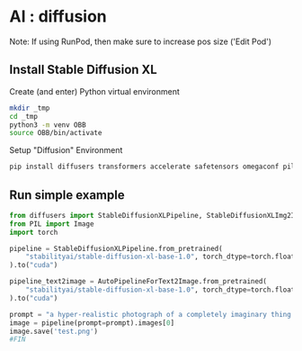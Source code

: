 # AI : diffusion

Note: If using RunPod, then make sure to increase pos size ('Edit Pod')

## Install Stable Diffusion XL

Create (and enter) Python virtual environment

```bash
mkdir _tmp
cd _tmp
python3 -m venv OBB
source OBB/bin/activate
```

Setup "Diffusion" Environment

```bash
pip install diffusers transformers accelerate safetensors omegaconf pillow
```

## Run simple example

```python
from diffusers import StableDiffusionXLPipeline, StableDiffusionXLImg2ImgPipeline, AutoPipelineForText2Image
from PIL import Image
import torch

pipeline = StableDiffusionXLPipeline.from_pretrained(
    "stabilityai/stable-diffusion-xl-base-1.0", torch_dtype=torch.float16, variant="fp16", use_safetensors=True
).to("cuda")

pipeline_text2image = AutoPipelineForText2Image.from_pretrained(
    "stabilityai/stable-diffusion-xl-base-1.0", torch_dtype=torch.float16, variant="fp16", use_safetensors=True
).to("cuda")

prompt = "a hyper-realistic photograph of a completely imaginary thing."
image = pipeline(prompt=prompt).images[0]
image.save('test.png')
#FIN
```